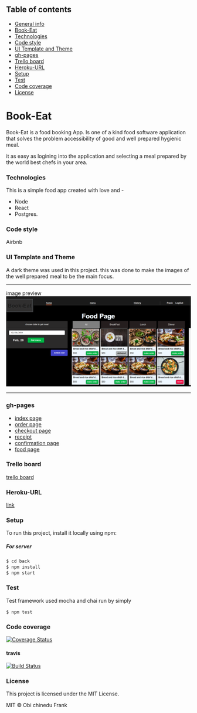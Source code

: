 ## Table of contents

* [General info](#general-info)
* [Book-Eat](#book-a-meal)
* [Technologies](#technologies)
* [Code style](#code-style)
* [UI Template and Theme](#ui-theme)
* [gh-pages](#gh-page)
* [Trello board](#trello)
* [Heroku-URL](#heroku)
* [Setup](#setup)
* [Test](#test)
* [Code coverage](#code-coverage)
* [License](#license)


# Book-Eat

Book-Eat is a food booking App. Is one of a kind food software application that solves the problem
accessibility of good and well prepared hygienic meal.

it as easy as logining into the application and selecting a meal prepared by the world 
best chefs in your area.

### Technologies 

This is a simple food app created with love and -
 - Node 
 - React
 - Postgres.

### Code style 
Airbnb

### UI Template and Theme 
A dark theme was used in this project.
this was done to make the images of the well prepared meal 
to be the main focus.

---

image preview
	![book a meal](./front/UI/img/book-a-meal.png)

---

### gh-pages 
- [index page](https://frankchinedu.github.io/book_a_meal_ALC/front/UI/index.html)
- [order page](https://frankchinedu.github.io/book_a_meal_ALC/front/UI/orderPage.html)
- [checkout page](https://frankchinedu.github.io/book_a_meal_ALC/front/UI/checkoutPage.html)
- [receipt](https://frankchinedu.github.io/book_a_meal_ALC/front/UI/receipt.html)
- [confirmation page](https://frankchinedu.github.io/book_a_meal_ALC/front/UI/confirmation.html)
- [food page](https://frankchinedu.github.io/book_a_meal_ALC/front/UI/foodPage.html)


### Trello board 
[trello board](https://trello.com/b/M3NM9KbQ/book-a-meal-alc)

### Heroku-URL
[link](https://book-eat-5000.herokuapp.com)

### Setup 
To run this project, install it locally using npm:

##### For server

```
$ cd back
$ npm install
$ npm start
```



### Test 
Test framework used mocha and chai
run by simply

```
$ npm test
```

### Code coverage
[![Coverage Status](https://coveralls.io/repos/github/FrankChinedu/book_a_meal_ALC/badge.svg?branch=master)](https://coveralls.io/github/FrankChinedu/book_a_meal_ALC?branch=master)

#### travis
[![Build Status](https://travis-ci.com/FrankChinedu/book_a_meal_ALC.svg?branch=master)](https://travis-ci.com/FrankChinedu/book_a_meal_ALC)


### License 
This project is licensed under the MIT License.

MIT © Obi chinedu Frank
